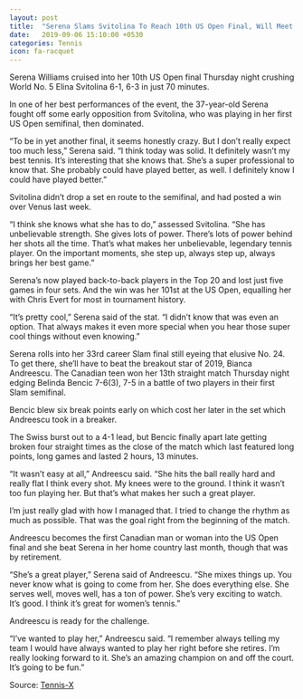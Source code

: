 ```yaml
---
layout: post
title:  "Serena Slams Svitolina To Reach 10th US Open Final, Will Meet Andreescu"
date:   2019-09-06 15:10:00 +0530
categories: Tennis
icon: fa-racquet
---
```

Serena Williams cruised into her 10th US Open final Thursday night crushing World No. 5 Elina Svitolina 6-1, 6-3 in just 70 minutes.

In one of her best performances of the event, the 37-year-old Serena fought off some early opposition from Svitolina, who was playing in her first US Open semifinal, then dominated.

“To be in yet another final, it seems honestly crazy. But I don’t really expect too much less,” Serena said. “I think today was solid. It definitely wasn’t my best tennis. It’s interesting that she knows that. She’s a super professional to know that. She probably could have played better, as well. I definitely know I could have played better.”

Svitolina didn’t drop a set en route to the semifinal, and had posted a win over Venus last week.

“I think she knows what she has to do,” assessed Svitolina. “She has unbelievable strength. She gives lots of power. There’s lots of power behind her shots all the time. That’s what makes her unbelievable, legendary tennis player. On the important moments, she step up, always step up, always brings her best game.”

Serena’s now played back-to-back players in the Top 20 and lost just five games in four sets. And the win was her 101st at the US Open, equalling her with Chris Evert for most in tournament history.

“It’s pretty cool,” Serena said of the stat. “I didn’t know that was even an option. That always makes it even more special when you hear those super cool things without even knowing.”

Serena rolls into her 33rd career Slam final still eyeing that elusive No. 24. To get there, she’ll have to beat the breakout star of 2019, Bianca Andreescu. The Canadian teen won her 13th straight match Thursday night edging Belinda Bencic 7-6(3), 7-5 in a battle of two players in their first Slam semifinal.

Bencic blew six break points early on which cost her later in the set which Andreescu took in a breaker.

The Swiss burst out to a 4-1 lead, but Bencic finally apart late getting broken four straight times as the close of the match which last featured long points, long games and lasted 2 hours, 13 minutes.

“It wasn’t easy at all,” Andreescu said. “She hits the ball really hard and really flat I think every shot. My knees were to the ground. I think it wasn’t too fun playing her. But that’s what makes her such a great player.

I’m just really glad with how I managed that. I tried to change the rhythm as much as possible. That was the goal right from the beginning of the match.

Andreescu becomes the first Canadian man or woman into the US Open final and she beat Serena in her home country last month, though that was by retirement.

“She’s a great player,” Serena said of Andreescu. “She mixes things up. You never know what is going to come from her. She does everything else. She serves well, moves well, has a ton of power. She’s very exciting to watch. It’s good. I think it’s great for women’s tennis.”

Andreescu is ready for the challenge.

“I’ve wanted to play her,” Andreescu said. “I remember always telling my team I would have always wanted to play her right before she retires. I’m really looking forward to it. She’s an amazing champion on and off the court. It’s going to be fun.”

Source: [Tennis-X](https://www.tennis-x.com/xblog/2019-09-06/30843.php)
